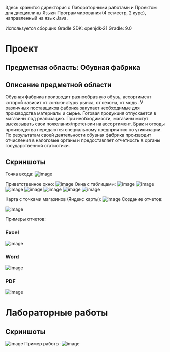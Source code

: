 

Здесь хранится директория с Лабораторными работами и Проектом для дисциплины Языки Программирования (4 семестр, 2 курс), направленный на язык Java.


Используется сборщик Gradle
SDK: openjdk-21
Gradle: 9.0

# Проект

## Предметная область: Обувная фабрика

## Описание предметной области
Обувная фабрика производит разнообразную обувь, ассортимент которой зависит от конъюнктуры рынка, от сезона, от моды. У различных поставщиков фабрика закупает необходимые для производства материалы и сырье. Готовая продукция отпускается в магазины под реализацию. При необходимости, магазины могут высказывать свои пожелания/претензии на ассортимент. Брак и отходы производства передаются специальному предприятию по утилизации. По результатам своей деятельности обувная фабрика производит отчисления в налоговые органы и предоставляет отчетность в органы государственной статистики.

## Скриншоты
Точка входа:
![image](https://github.com/Kikuzawa/DSTU/blob/main/JavaLanguage/Screenshots/Pasted%20image%2020240429111530.png)

Приветственное окно:
![image](https://github.com/Kikuzawa/DSTU/blob/main/JavaLanguage/Screenshots/Pasted-image-20240429111202.png)
Окна с таблицами:
![image](https://github.com/Kikuzawa/DSTU/blob/main/JavaLanguage/Screenshots/Pasted%20image%2020240429111332.png)
![image](https://github.com/Kikuzawa/DSTU/blob/main/JavaLanguage/Screenshots/Pasted%20image%2020240429111401.png)
![image](https://github.com/Kikuzawa/DSTU/blob/main/JavaLanguage/Screenshots/Pasted%20image%2020240429111416.png)
![image](https://github.com/Kikuzawa/DSTU/blob/main/JavaLanguage/Screenshots/Pasted%20image%2020240429111424.png)
![image](https://github.com/Kikuzawa/DSTU/blob/main/JavaLanguage/Screenshots/Pasted%20image%2020240429111432.png)
![image](https://github.com/Kikuzawa/DSTU/blob/main/JavaLanguage/Screenshots/Pasted%20image%2020240429111442.png)
![image](https://github.com/Kikuzawa/DSTU/blob/main/JavaLanguage/Screenshots/Pasted%20image%2020240429111445.png)

Карта с точками магазинов (Яндекс карты):
![image](https://github.com/Kikuzawa/DSTU/blob/main/JavaLanguage/Screenshots/Pasted%20image%2020240429111355.png)
Создание отчетов:

![image](https://github.com/Kikuzawa/DSTU/blob/main/JavaLanguage/Screenshots/Pasted%20image%2020240429111738.png)


Примеры отчетов:
### Excel
![image](https://github.com/Kikuzawa/DSTU/blob/main/JavaLanguage/Screenshots/Pasted%20image%2020240429111453.png)
### Word
![image](https://github.com/Kikuzawa/DSTU/blob/main/JavaLanguage/Screenshots/Pasted%20image%2020240429111458.png)
### PDF
![image](https://github.com/Kikuzawa/DSTU/blob/main/JavaLanguage/Screenshots/Pasted%20image%2020240429111517.png)

# Лабораторные работы

## Скриншоты
![image](https://github.com/Kikuzawa/DSTU/blob/main/JavaLanguage/Screenshots/Pasted%20image%2020240429112148.png)
Пример работы:
![image](https://github.com/Kikuzawa/DSTU/blob/main/JavaLanguage/Screenshots/Pasted%20image%2020240429112225.png)
